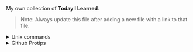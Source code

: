 My own collection of **Today I Learned**.

> Note: Always update this file after adding a new file with a link to that file.

<details>
<summary>Unix commands</summary>

* [awk](./unix-commands/awk.md)
* [xclip](./unix-commands/xclip.md)

</details>

<details>
<summary>Github Protips</summary>

* [collapse-markdown](./git/collapse-markdown.md)
* [rename-repo](./git/rename-repo.md)
* [git-branch](./git/git-branch.md)
* [git-rebase](./git/git-rebase.md)
</details>
